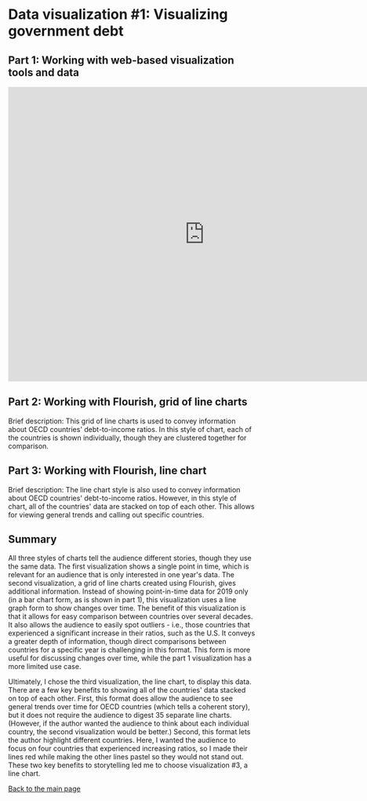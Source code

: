 # Data visualization #1: Visualizing government debt

## Part 1: Working with web-based visualization tools and data
<iframe src="https://data.oecd.org/chart/6sDb" width="800" height="600" style="border: 0" mozallowfullscreen="true" webkitallowfullscreen="true" allowfullscreen="true"><a href="https://data.oecd.org/chart/6sDb" target="_blank">OECD Chart: General government debt, Total, % of GDP, Annual, 2019</a></iframe>


## Part 2: Working with Flourish, grid of line charts
Brief description: This grid of line charts is used to convey information about OECD countries' debt-to-income ratios. In this style of chart, each of the countries is shown individually, though they are clustered together for comparison.

<div class="flourish-embed flourish-chart" data-src="visualisation/7253756"><script src="https://public.flourish.studio/resources/embed.js"></script></div>


## Part 3: Working with Flourish, line chart
Brief description: The line chart style is also used to convey information about OECD countries' debt-to-income ratios. However, in this style of chart, all of the countries' data are stacked on top of each other. This allows for viewing general trends and calling out specific countries.

<div class="flourish-embed flourish-scatter" data-src="visualisation/7255846"><script src="https://public.flourish.studio/resources/embed.js"></script></div>

## Summary
All three styles of charts tell the audience different stories, though they use the same data. The first visualization shows a single point in time, which is relevant for an audience that is only interested in one year's data. The second visualization, a grid of line charts created using Flourish, gives additional information. Instead of showing point-in-time data for 2019 only (in a bar chart form, as is shown in part 1), this visualization uses a line graph form to show changes over time. The benefit of this visualization is that it allows for easy comparison between countries over several decades. It also allows the audience to easily spot outliers - i.e., those countries that experienced a significant increase in their ratios, such as the U.S. It conveys a greater depth of information, though direct comparisons between countries for a specific year is challenging in this format. This form is more useful for discussing changes over time, while the part 1 visualization has a more limited use case.

Ultimately, I chose the third visualization, the line chart, to display this data. There are a few key benefits to showing all of the countries' data stacked on top of each other. First, this format does allow the audience to see general trends over time for OECD countries (which tells a coherent story), but it does not require the audience to digest 35 separate line charts. (However, if the author wanted the audience to think about each individual country, the second visualization would be better.) Second, this format lets the author highlight different countries. Here, I wanted the audience to focus on four countries that experienced increasing ratios, so I made their lines red while making the other lines pastel so they would not stand out. These two key benefits to storytelling led me to choose visualization #3, a line chart.


[Back to the main page](/README.md)

